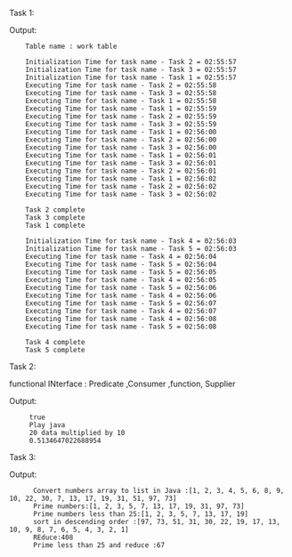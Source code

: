 Task 1:

Output:


        Table name : work table
        
        Initialization Time for task name - Task 2 = 02:55:57
        Initialization Time for task name - Task 3 = 02:55:57
        Initialization Time for task name - Task 1 = 02:55:57
        Executing Time for task name - Task 2 = 02:55:58
        Executing Time for task name - Task 3 = 02:55:58
        Executing Time for task name - Task 1 = 02:55:58
        Executing Time for task name - Task 1 = 02:55:59
        Executing Time for task name - Task 2 = 02:55:59
        Executing Time for task name - Task 3 = 02:55:59
        Executing Time for task name - Task 1 = 02:56:00
        Executing Time for task name - Task 2 = 02:56:00
        Executing Time for task name - Task 3 = 02:56:00
        Executing Time for task name - Task 1 = 02:56:01
        Executing Time for task name - Task 3 = 02:56:01
        Executing Time for task name - Task 2 = 02:56:01
        Executing Time for task name - Task 1 = 02:56:02
        Executing Time for task name - Task 2 = 02:56:02
        Executing Time for task name - Task 3 = 02:56:02
        
        Task 2 complete
        Task 3 complete
        Task 1 complete
        
        Initialization Time for task name - Task 4 = 02:56:03
        Initialization Time for task name - Task 5 = 02:56:03
        Executing Time for task name - Task 4 = 02:56:04
        Executing Time for task name - Task 5 = 02:56:04
        Executing Time for task name - Task 5 = 02:56:05
        Executing Time for task name - Task 4 = 02:56:05
        Executing Time for task name - Task 5 = 02:56:06
        Executing Time for task name - Task 4 = 02:56:06
        Executing Time for task name - Task 5 = 02:56:07
        Executing Time for task name - Task 4 = 02:56:07
        Executing Time for task name - Task 4 = 02:56:08
        Executing Time for task name - Task 5 = 02:56:08
        
        Task 4 complete
        Task 5 complete



Task 2:

functional INterface : Predicate ,Consumer ,function, Supplier

Output:

         true
         Play java
         20 data multiplied by 10
         0.5134647022688954
    
         
Task 3:

Output:

          Convert numbers array to list in Java :[1, 2, 3, 4, 5, 6, 8, 9, 10, 22, 30, 7, 13, 17, 19, 31, 51, 97, 73]
          Prime numbers:[1, 2, 3, 5, 7, 13, 17, 19, 31, 97, 73]
          Prime numbers less than 25:[1, 2, 3, 5, 7, 13, 17, 19]
          sort in descending order :[97, 73, 51, 31, 30, 22, 19, 17, 13, 10, 9, 8, 7, 6, 5, 4, 3, 2, 1]
          REduce:408
          Prime less than 25 and reduce :67
